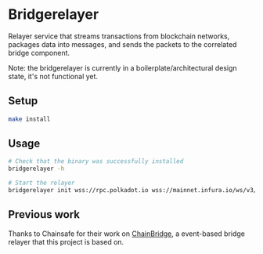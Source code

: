# Bridgerelayer

Relayer service that streams transactions from blockchain networks, packages data into messages, and sends the packets to the correlated bridge component.

Note: the bridgerelayer is currently in a boilerplate/architectural design state, it's not functional yet.

## Setup

```bash
make install
```

## Usage

```bash
# Check that the binary was successfully installed
bridgerelayer -h

# Start the relayer
bridgerelayer init wss://rpc.polkadot.io wss://mainnet.infura.io/ws/v3/{INFURA_PROJECT_ID}
```

## Previous work

Thanks to Chainsafe for their work on [ChainBridge](https://github.com/ChainSafe/ChainBridge), a event-based bridge relayer that this project is based on.

